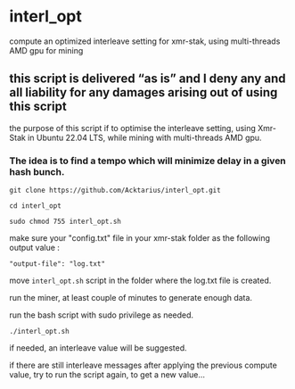 # interl_opt
compute an optimized interleave setting for xmr-stak, using multi-threads AMD gpu for mining

## this script is delivered “as is” and I deny any and all liability for any damages arising out of using this script

the purpose of this script if to optimise the interleave setting, using Xmr-Stak in Ubuntu 22.04 LTS, while mining with multi-threads AMD gpu.

### The idea is to find a tempo which will minimize delay in a given hash bunch.

`git clone https://github.com/Acktarius/interl_opt.git`

`cd interl_opt`

`sudo chmod 755 interl_opt.sh`

make sure your "config.txt" file in your xmr-stak folder as the following output value :

`"output-file": "log.txt"`

move `interl_opt.sh` script in the folder where the log.txt file is created.

run the miner, at least couple of minutes to generate enough data.

run the bash script with sudo privilege as needed.

`./interl_opt.sh`

if needed, an interleave value will be suggested.

if there are still interleave messages after applying the previous compute value,
try to run the script again, to get a new value...

